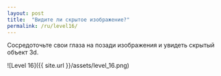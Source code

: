 ```yaml
---
layout: post
title:  "Видите ли скрытое изображение?"
permalink: /ru/level16/
---
```

Сосредоточьте свои глаза на позади изображения и увидеть скрытый объект 3d.

![Level 16]({{ site.url }}/assets/level_16.png)